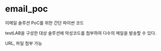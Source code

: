 # email_poc

이메일 솔루션 PoC를 위한 간단 파이썬 코드

testLAB을 구성한 대상 솔루션에 악성코드를 첨부하여 다수의 메일을 발송할 수 있다.

URL, 파일 첨부 가능
